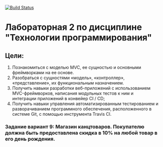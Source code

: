 [![Build Status](https://app.travis-ci.com/ElenaSafonova/PTLab2.svg?branch=master)](https://app.travis-ci.com/ElenaSafonova/PTLab2)
# Лабораторная 2 по дисциплине "Технологии программирования"
## Цели:
1. Познакомиться c моделью MVC, ее сущностью и основными фреймворками на ее основе.
2. Разобраться с сущностями «модель», «контроллер», «представление», их функциональным
назначением.
3. Получить навыки разработки веб-приложений с использованием MVC-фреймворков, написания
модульных тестов к ним и интеграции приложений в конвейер CI / CD;
4. Получить навыки управления автоматизированным тестированием и разворачиванием
программного обеспечения, расположенного в системе Git, с помощью инструмента Travis CI.
### Задание вариант 9: Магазин канцтоваров. Покупателю должна быть предоставлена скидка в 10% на любой товар в его день рождения.

